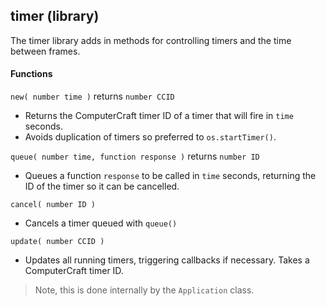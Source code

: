 
## timer (library)

The timer library adds in methods for controlling timers and the time between frames.

#### Functions

`new( number time )` returns `number CCID`

- Returns the ComputerCraft timer ID of a timer that will fire in `time` seconds.
- Avoids duplication of timers so preferred to `os.startTimer()`.

`queue( number time, function response )` returns `number ID`

- Queues a function `response` to be called in `time` seconds, returning the ID of the timer so it can be cancelled.

`cancel( number ID )`

- Cancels a timer queued with `queue()`

`update( number CCID )`

- Updates all running timers, triggering callbacks if necessary. Takes a ComputerCraft timer ID.

> Note, this is done internally by the `Application` class.
